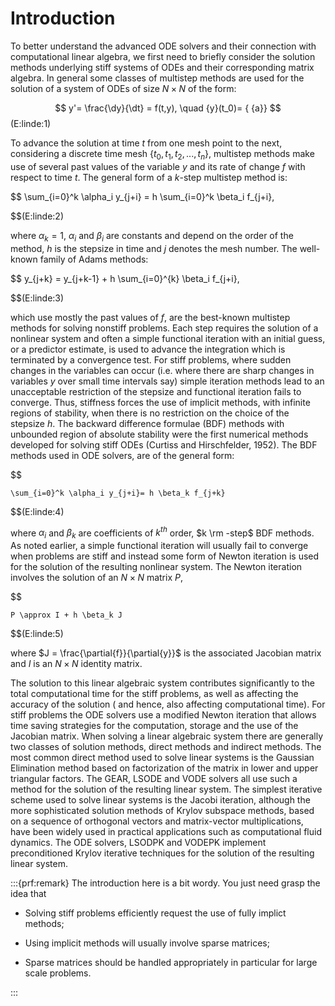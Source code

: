 # Introduction

To better understand the advanced ODE solvers and their connection with
computational linear algebra, we first need to briefly consider the
solution methods underlying stiff systems of ODEs and their
corresponding matrix algebra. In general some classes of multistep
methods are used for the solution of a system of ODEs of size
$N \times N$ of the form: 

$$
    y'= \frac{\dy}{\dt} = f(t,y), \quad {y}(t_0)= { {a}}
$$(E:linde:1)



To advance the solution at time $t$ from one mesh point to the next,
considering a discrete time mesh $\{t_0,t_1,t_2, ...,t_n\}$, multistep
methods make use of several past values of the variable $y$ and its rate
of change $f$ with respect to time $t$. The general form of a $k$-step
multistep method is: 

$$
    \sum_{i=0}^k \alpha_i y_{j+i} = h \sum_{i=0}^k \beta_i f_{j+i},

$$(E:linde:2)


where $\alpha_k=1$, $\alpha_i$ and $\beta_i$ are constants and depend on
the order of the method, $h$ is the stepsize in time and $j$ denotes the
mesh number. The well-known family of Adams methods: 

$$
    y_{j+k} = y_{j+k-1} + h \sum_{i=0}^{k} \beta_i f_{j+i},

$$(E:linde:3)

 which use
mostly the past values of $f$, are the best-known multistep methods for
solving nonstiff problems. Each step requires the solution of a
nonlinear system and often a simple functional iteration with an initial
guess, or a predictor estimate, is used to advance the integration which
is terminated by a convergence test. For stiff problems, where sudden
changes in the variables can occur (i.e. where there are sharp changes
in variables $y$ over small time intervals say) simple iteration methods
lead to an unacceptable restriction of the stepsize and functional
iteration fails to converge. Thus, stiffness forces the use of implicit
methods, with infinite regions of stability, when there is no
restriction on the choice of the stepsize $h$. The backward difference
formulae (BDF) methods with unbounded region of absolute stability were
the first numerical methods developed for solving stiff ODEs (Curtiss
and Hirschfelder, 1952). The BDF methods used in ODE solvers, are of the
general form: 

$$

    \sum_{i=0}^k \alpha_i y_{j+i}= h \beta_k f_{j+k}

$$(E:linde:4)

 where $\alpha_i$
and $\beta_k$ are coefficients of $k^{th}$ order, $k \rm -step$ BDF
methods. As noted earlier, a simple functional iteration will usually
fail to converge when problems are stiff and instead some form of Newton
iteration is used for the solution of the resulting nonlinear system.
The Newton iteration involves the solution of an $N \times N$ matrix
$P$, 

$$

    P \approx I + h \beta_k J

$$(E:linde:5)



where $J = \frac{\partial{f}}{\partial{y}}$ is the associated Jacobian
matrix and $I$ is an $N \times N$ identity matrix.

The solution to this linear algebraic system contributes significantly
to the total computational time for the stiff problems, as well as
affecting the accuracy of the solution ( and hence, also affecting
computational time). For stiff problems the ODE solvers use a modified
Newton iteration that allows time saving strategies for the computation,
storage and the use of the Jacobian matrix. When solving a linear
algebraic system there are generally two classes of solution methods,
direct methods and indirect methods. The most common direct method used
to solve linear systems is the Gaussian Elimination method based on
factorization of the matrix in lower and upper triangular factors. The
GEAR, LSODE and VODE solvers all use such a method for the solution of
the resulting linear system. The simplest iterative scheme used to solve
linear systems is the Jacobi iteration, although the more sophisticated
solution methods of Krylov subspace methods, based on a sequence of
orthogonal vectors and matrix-vector multiplications, have been widely
used in practical applications such as computational fluid dynamics. The
ODE solvers, LSODPK and VODEPK implement preconditioned Krylov iterative
techniques for the solution of the resulting linear system.

:::{prf:remark}
The introduction here is a bit wordy. You just need grasp the idea that

- Solving stiff problems efficiently request the use of fully implict methods;

- Using implicit methods will usually involve sparse matrices;

- Sparse matrices should be handled appropriately in particular for large scale problems.


:::
